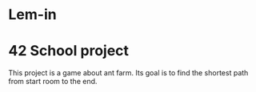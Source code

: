 # Lem-in
# 42 School project 
This project is a game about ant farm. Its goal is to find the shortest path from start room to the end.
